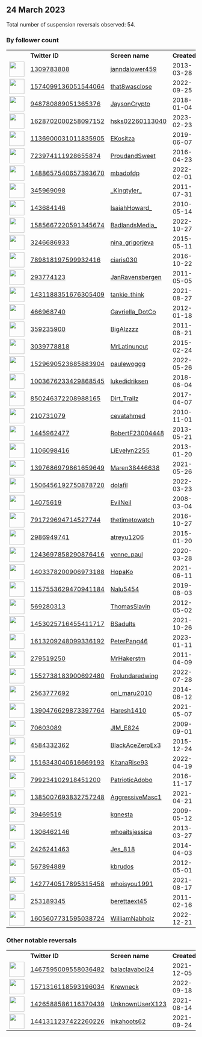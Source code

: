 
## 24 March 2023
Total number of suspension reversals observed: 54.

### By follower count
<table><tr><th></th><th align="left">Twitter ID</th><th align="left">Screen name</th>
<th align="left">Created</th><th align="left">Status</th><th align="left">Suspended</th><th align="left">Followers</th>
<tr><td><a href="https://pbs.twimg.com/profile_images/1600687537739436033/OHtOuPgM_normal.jpg"><img src="https://pbs.twimg.com/profile_images/1600687537739436033/OHtOuPgM_normal.jpg" width="40px" height="40px" align="center"/></a></td><td><a href="https://twitter.com/intent/user?user_id=1309783808">1309783808</a></td><td><a href="https://twitter.com/janndalower459">janndalower459</a></td><td>2013-03-28</td><td align="center"></td><td>2023-01-06</td><td>45169</td></tr>
<tr><td><a href="https://pbs.twimg.com/profile_images/1584422308525264897/-_uDrN0L_normal.jpg"><img src="https://pbs.twimg.com/profile_images/1584422308525264897/-_uDrN0L_normal.jpg" width="40px" height="40px" align="center"/></a></td><td><a href="https://twitter.com/intent/user?user_id=1574099136051544064">1574099136051544064</a></td><td><a href="https://twitter.com/that8wasclose">that8wasclose</a></td><td>2022-09-25</td><td align="center"></td><td>2022-10-27</td><td>24735</td></tr>
<tr><td><a href="https://pbs.twimg.com/profile_images/1638986611345051654/kFUFFRfp_normal.png"><img src="https://pbs.twimg.com/profile_images/1638986611345051654/kFUFFRfp_normal.png" width="40px" height="40px" align="center"/></a></td><td><a href="https://twitter.com/intent/user?user_id=948780889051365376">948780889051365376</a></td><td><a href="https://twitter.com/JaysonCrypto">JaysonCrypto</a></td><td>2018-01-04</td><td align="center"></td><td>2023-03-18</td><td>9991</td></tr>
<tr><td><a href="https://pbs.twimg.com/profile_images/1637738676930351105/CKD7uAV3_normal.jpg"><img src="https://pbs.twimg.com/profile_images/1637738676930351105/CKD7uAV3_normal.jpg" width="40px" height="40px" align="center"/></a></td><td><a href="https://twitter.com/intent/user?user_id=1628702000258097152">1628702000258097152</a></td><td><a href="https://twitter.com/hsks02260113040">hsks02260113040</a></td><td>2023-02-23</td><td align="center"></td><td>2023-03-08</td><td>9823</td></tr>
<tr><td><a href="https://pbs.twimg.com/profile_images/1136901206369013760/bPhdGW8t_normal.jpg"><img src="https://pbs.twimg.com/profile_images/1136901206369013760/bPhdGW8t_normal.jpg" width="40px" height="40px" align="center"/></a></td><td><a href="https://twitter.com/intent/user?user_id=1136900031011835905">1136900031011835905</a></td><td><a href="https://twitter.com/EKositza">EKositza</a></td><td>2019-06-07</td><td align="center"></td><td>2023-03-18</td><td>9407</td></tr>
<tr><td><a href="https://pbs.twimg.com/profile_images/1482440080530751492/MdIDMg0H_normal.jpg"><img src="https://pbs.twimg.com/profile_images/1482440080530751492/MdIDMg0H_normal.jpg" width="40px" height="40px" align="center"/></a></td><td><a href="https://twitter.com/intent/user?user_id=723974111928655874">723974111928655874</a></td><td><a href="https://twitter.com/ProudandSweet">ProudandSweet</a></td><td>2016-04-23</td><td align="center"></td><td>2022-07-23</td><td>7330</td></tr>
<tr><td><a href="https://pbs.twimg.com/profile_images/1618249984456933377/fCcDdRf6_normal.jpg"><img src="https://pbs.twimg.com/profile_images/1618249984456933377/fCcDdRf6_normal.jpg" width="40px" height="40px" align="center"/></a></td><td><a href="https://twitter.com/intent/user?user_id=1488657540657393670">1488657540657393670</a></td><td><a href="https://twitter.com/mbadofdp">mbadofdp</a></td><td>2022-02-01</td><td align="center"></td><td>2023-03-18</td><td>4657</td></tr>
<tr><td><a href="https://pbs.twimg.com/profile_images/768485614505295876/XGGCysRW_normal.jpg"><img src="https://pbs.twimg.com/profile_images/768485614505295876/XGGCysRW_normal.jpg" width="40px" height="40px" align="center"/></a></td><td><a href="https://twitter.com/intent/user?user_id=345969098">345969098</a></td><td><a href="https://twitter.com/_Kingtyler_">_Kingtyler_</a></td><td>2011-07-31</td><td align="center"></td><td>2022-10-24</td><td>4404</td></tr>
<tr><td><a href="https://pbs.twimg.com/profile_images/1638300496648609793/SYA92bVf_normal.jpg"><img src="https://pbs.twimg.com/profile_images/1638300496648609793/SYA92bVf_normal.jpg" width="40px" height="40px" align="center"/></a></td><td><a href="https://twitter.com/intent/user?user_id=143684146">143684146</a></td><td><a href="https://twitter.com/IsaiahHoward_">IsaiahHoward_</a></td><td>2010-05-14</td><td align="center"></td><td>2022-08-24</td><td>3492</td></tr>
<tr><td><a href="https://pbs.twimg.com/profile_images/1585667718866272256/d8ANgg0d_normal.jpg"><img src="https://pbs.twimg.com/profile_images/1585667718866272256/d8ANgg0d_normal.jpg" width="40px" height="40px" align="center"/></a></td><td><a href="https://twitter.com/intent/user?user_id=1585667220591345674">1585667220591345674</a></td><td><a href="https://twitter.com/BadlandsMedia_">BadlandsMedia_</a></td><td>2022-10-27</td><td align="center"></td><td>2022-11-06</td><td>3486</td></tr>
<tr><td><a href="https://pbs.twimg.com/profile_images/1406450381778034704/yUl-Cdxo_normal.jpg"><img src="https://pbs.twimg.com/profile_images/1406450381778034704/yUl-Cdxo_normal.jpg" width="40px" height="40px" align="center"/></a></td><td><a href="https://twitter.com/intent/user?user_id=3246686933">3246686933</a></td><td><a href="https://twitter.com/nina_grigorjeva">nina_grigorjeva</a></td><td>2015-05-11</td><td align="center"></td><td>2023-03-15</td><td>2851</td></tr>
<tr><td><a href="https://pbs.twimg.com/profile_images/982545750830628864/HJ2RyR3l_normal.png"><img src="https://pbs.twimg.com/profile_images/982545750830628864/HJ2RyR3l_normal.png" width="40px" height="40px" align="center"/></a></td><td><a href="https://twitter.com/intent/user?user_id=789818197599932416">789818197599932416</a></td><td><a href="https://twitter.com/ciaris030">ciaris030</a></td><td>2016-10-22</td><td align="center"></td><td>2023-02-03</td><td>2629</td></tr>
<tr><td><a href="https://pbs.twimg.com/profile_images/970119173207740416/VT_eZkq6_normal.jpg"><img src="https://pbs.twimg.com/profile_images/970119173207740416/VT_eZkq6_normal.jpg" width="40px" height="40px" align="center"/></a></td><td><a href="https://twitter.com/intent/user?user_id=293774123">293774123</a></td><td><a href="https://twitter.com/JanRavensbergen">JanRavensbergen</a></td><td>2011-05-05</td><td align="center"></td><td>2022-06-04</td><td>1582</td></tr>
<tr><td><a href="https://pbs.twimg.com/profile_images/1638978578988650496/HME3I-H2_normal.jpg"><img src="https://pbs.twimg.com/profile_images/1638978578988650496/HME3I-H2_normal.jpg" width="40px" height="40px" align="center"/></a></td><td><a href="https://twitter.com/intent/user?user_id=1431188351676305409">1431188351676305409</a></td><td><a href="https://twitter.com/tankie_think">tankie_think</a></td><td>2021-08-27</td><td align="center"></td><td>2022-12-06</td><td>1445</td></tr>
<tr><td><a href="https://pbs.twimg.com/profile_images/1412062692014182400/Q1uBjQ6-_normal.jpg"><img src="https://pbs.twimg.com/profile_images/1412062692014182400/Q1uBjQ6-_normal.jpg" width="40px" height="40px" align="center"/></a></td><td><a href="https://twitter.com/intent/user?user_id=466968740">466968740</a></td><td><a href="https://twitter.com/Gavriella_DotCo">Gavriella_DotCo</a></td><td>2012-01-18</td><td align="center"></td><td>2023-01-10</td><td>1379</td></tr>
<tr><td><a href="https://pbs.twimg.com/profile_images/1472843020080926721/WCxRpmp9_normal.jpg"><img src="https://pbs.twimg.com/profile_images/1472843020080926721/WCxRpmp9_normal.jpg" width="40px" height="40px" align="center"/></a></td><td><a href="https://twitter.com/intent/user?user_id=359235900">359235900</a></td><td><a href="https://twitter.com/BigAlzzzz">BigAlzzzz</a></td><td>2011-08-21</td><td align="center"></td><td>2022-08-26</td><td>1364</td></tr>
<tr><td><a href="https://pbs.twimg.com/profile_images/1343250936605630472/UhZ1BYCH_normal.jpg"><img src="https://pbs.twimg.com/profile_images/1343250936605630472/UhZ1BYCH_normal.jpg" width="40px" height="40px" align="center"/></a></td><td><a href="https://twitter.com/intent/user?user_id=3039778818">3039778818</a></td><td><a href="https://twitter.com/MrLatinuncut">MrLatinuncut</a></td><td>2015-02-24</td><td align="center"></td><td>2023-02-03</td><td>1267</td></tr>
<tr><td><a href="https://pbs.twimg.com/profile_images/1530281419376693248/TeadvGGg_normal.jpg"><img src="https://pbs.twimg.com/profile_images/1530281419376693248/TeadvGGg_normal.jpg" width="40px" height="40px" align="center"/></a></td><td><a href="https://twitter.com/intent/user?user_id=1529690523685883904">1529690523685883904</a></td><td><a href="https://twitter.com/paulewoggg">paulewoggg</a></td><td>2022-05-26</td><td align="center"></td><td>2022-12-16</td><td>1055</td></tr>
<tr><td><a href="https://pbs.twimg.com/profile_images/1626957617787506688/hmqVS6rV_normal.jpg"><img src="https://pbs.twimg.com/profile_images/1626957617787506688/hmqVS6rV_normal.jpg" width="40px" height="40px" align="center"/></a></td><td><a href="https://twitter.com/intent/user?user_id=1003676233429868545">1003676233429868545</a></td><td><a href="https://twitter.com/lukedidriksen">lukedidriksen</a></td><td>2018-06-04</td><td align="center"></td><td>2023-03-06</td><td>986</td></tr>
<tr><td><a href="https://pbs.twimg.com/profile_images/1340885632445370370/VybU_9tg_normal.jpg"><img src="https://pbs.twimg.com/profile_images/1340885632445370370/VybU_9tg_normal.jpg" width="40px" height="40px" align="center"/></a></td><td><a href="https://twitter.com/intent/user?user_id=850246372208988165">850246372208988165</a></td><td><a href="https://twitter.com/Dirt_Trailz">Dirt_Trailz</a></td><td>2017-04-07</td><td align="center"></td><td>2022-08-24</td><td>983</td></tr>
<tr><td><a href="https://pbs.twimg.com/profile_images/771586019225251840/R24Gbwbg_normal.jpg"><img src="https://pbs.twimg.com/profile_images/771586019225251840/R24Gbwbg_normal.jpg" width="40px" height="40px" align="center"/></a></td><td><a href="https://twitter.com/intent/user?user_id=210731079">210731079</a></td><td><a href="https://twitter.com/cevatahmed">cevatahmed</a></td><td>2010-11-01</td><td align="center"></td><td>2023-02-03</td><td>902</td></tr>
<tr><td><a href="https://pbs.twimg.com/profile_images/1031622855400808453/tLY46-mL_normal.jpg"><img src="https://pbs.twimg.com/profile_images/1031622855400808453/tLY46-mL_normal.jpg" width="40px" height="40px" align="center"/></a></td><td><a href="https://twitter.com/intent/user?user_id=1445962477">1445962477</a></td><td><a href="https://twitter.com/RobertF23004448">RobertF23004448</a></td><td>2013-05-21</td><td align="center"></td><td>2023-02-26</td><td>789</td></tr>
<tr><td><a href="https://pbs.twimg.com/profile_images/1613579243379908608/ST-JuBZ5_normal.jpg"><img src="https://pbs.twimg.com/profile_images/1613579243379908608/ST-JuBZ5_normal.jpg" width="40px" height="40px" align="center"/></a></td><td><a href="https://twitter.com/intent/user?user_id=1106098416">1106098416</a></td><td><a href="https://twitter.com/LiEvelyn2255">LiEvelyn2255</a></td><td>2013-01-20</td><td align="center"></td><td>2023-02-02</td><td>695</td></tr>
<tr><td><a href="https://pbs.twimg.com/profile_images/1614554726976323584/xkWxTEh__normal.jpg"><img src="https://pbs.twimg.com/profile_images/1614554726976323584/xkWxTEh__normal.jpg" width="40px" height="40px" align="center"/></a></td><td><a href="https://twitter.com/intent/user?user_id=1397686979861659649">1397686979861659649</a></td><td><a href="https://twitter.com/Maren38446638">Maren38446638</a></td><td>2021-05-26</td><td align="center"></td><td>2023-03-16</td><td>660</td></tr>
<tr><td><a href="https://pbs.twimg.com/profile_images/1617725886094282758/VhqeNhMi_normal.jpg"><img src="https://pbs.twimg.com/profile_images/1617725886094282758/VhqeNhMi_normal.jpg" width="40px" height="40px" align="center"/></a></td><td><a href="https://twitter.com/intent/user?user_id=1506456192750878720">1506456192750878720</a></td><td><a href="https://twitter.com/dolafil">dolafil</a></td><td>2022-03-23</td><td align="center"></td><td>2023-03-14</td><td>402</td></tr>
<tr><td><a href="https://pbs.twimg.com/profile_images/836061756275359744/YntNC5Kf_normal.jpg"><img src="https://pbs.twimg.com/profile_images/836061756275359744/YntNC5Kf_normal.jpg" width="40px" height="40px" align="center"/></a></td><td><a href="https://twitter.com/intent/user?user_id=14075619">14075619</a></td><td><a href="https://twitter.com/EvilNeil">EvilNeil</a></td><td>2008-03-04</td><td align="center"></td><td>2022-08-29</td><td>323</td></tr>
<tr><td><a href="https://pbs.twimg.com/profile_images/873479835309535232/FbW5MtjA_normal.jpg"><img src="https://pbs.twimg.com/profile_images/873479835309535232/FbW5MtjA_normal.jpg" width="40px" height="40px" align="center"/></a></td><td><a href="https://twitter.com/intent/user?user_id=791729694714527744">791729694714527744</a></td><td><a href="https://twitter.com/thetimetowatch">thetimetowatch</a></td><td>2016-10-27</td><td align="center">🔒</td><td>2023-02-03</td><td>289</td></tr>
<tr><td><a href="https://pbs.twimg.com/profile_images/557436632996257793/1us0-WEk_normal.png"><img src="https://pbs.twimg.com/profile_images/557436632996257793/1us0-WEk_normal.png" width="40px" height="40px" align="center"/></a></td><td><a href="https://twitter.com/intent/user?user_id=2986949741">2986949741</a></td><td><a href="https://twitter.com/atreyu1206">atreyu1206</a></td><td>2015-01-20</td><td align="center"></td><td>2023-02-04</td><td>270</td></tr>
<tr><td><a href="https://pbs.twimg.com/profile_images/1243698596765204480/bhVuJCLy_normal.jpg"><img src="https://pbs.twimg.com/profile_images/1243698596765204480/bhVuJCLy_normal.jpg" width="40px" height="40px" align="center"/></a></td><td><a href="https://twitter.com/intent/user?user_id=1243697858290876416">1243697858290876416</a></td><td><a href="https://twitter.com/venne_paul">venne_paul</a></td><td>2020-03-28</td><td align="center"></td><td>2023-02-05</td><td>214</td></tr>
<tr><td><a href="https://pbs.twimg.com/profile_images/1590262167156269057/E8Ajtf84_normal.jpg"><img src="https://pbs.twimg.com/profile_images/1590262167156269057/E8Ajtf84_normal.jpg" width="40px" height="40px" align="center"/></a></td><td><a href="https://twitter.com/intent/user?user_id=1403378200906973188">1403378200906973188</a></td><td><a href="https://twitter.com/HqpaKo">HqpaKo</a></td><td>2021-06-11</td><td align="center"></td><td>2022-11-11</td><td>203</td></tr>
<tr><td><a href="https://pbs.twimg.com/profile_images/1217843752602984448/aQKNsO9s_normal.jpg"><img src="https://pbs.twimg.com/profile_images/1217843752602984448/aQKNsO9s_normal.jpg" width="40px" height="40px" align="center"/></a></td><td><a href="https://twitter.com/intent/user?user_id=1157553629470941184">1157553629470941184</a></td><td><a href="https://twitter.com/Nalu5454">Nalu5454</a></td><td>2019-08-03</td><td align="center"></td><td>2023-02-03</td><td>200</td></tr>
<tr><td><a href="https://pbs.twimg.com/profile_images/1225581282324832256/IDZd5LHH_normal.jpg"><img src="https://pbs.twimg.com/profile_images/1225581282324832256/IDZd5LHH_normal.jpg" width="40px" height="40px" align="center"/></a></td><td><a href="https://twitter.com/intent/user?user_id=569280313">569280313</a></td><td><a href="https://twitter.com/ThomasSlavin">ThomasSlavin</a></td><td>2012-05-02</td><td align="center"></td><td>2023-03-03</td><td>196</td></tr>
<tr><td><a href="https://pbs.twimg.com/profile_images/1584388986151526401/Gn4kuJcP_normal.jpg"><img src="https://pbs.twimg.com/profile_images/1584388986151526401/Gn4kuJcP_normal.jpg" width="40px" height="40px" align="center"/></a></td><td><a href="https://twitter.com/intent/user?user_id=1453025716455411717">1453025716455411717</a></td><td><a href="https://twitter.com/BSadults">BSadults</a></td><td>2021-10-26</td><td align="center"></td><td>2023-02-03</td><td>195</td></tr>
<tr><td><a href="https://pbs.twimg.com/profile_images/1628742818486185991/sM7EowiF_normal.jpg"><img src="https://pbs.twimg.com/profile_images/1628742818486185991/sM7EowiF_normal.jpg" width="40px" height="40px" align="center"/></a></td><td><a href="https://twitter.com/intent/user?user_id=1613209248099336192">1613209248099336192</a></td><td><a href="https://twitter.com/PeterPang46">PeterPang46</a></td><td>2023-01-11</td><td align="center"></td><td>2023-02-28</td><td>187</td></tr>
<tr><td><a href="https://pbs.twimg.com/profile_images/1006137725177745408/c3pLcD7S_normal.jpg"><img src="https://pbs.twimg.com/profile_images/1006137725177745408/c3pLcD7S_normal.jpg" width="40px" height="40px" align="center"/></a></td><td><a href="https://twitter.com/intent/user?user_id=279519250">279519250</a></td><td><a href="https://twitter.com/MrHakerstm">MrHakerstm</a></td><td>2011-04-09</td><td align="center">🔒</td><td>2023-02-03</td><td>162</td></tr>
<tr><td><a href="https://pbs.twimg.com/profile_images/1553039573571321860/w-kz6D37_normal.jpg"><img src="https://pbs.twimg.com/profile_images/1553039573571321860/w-kz6D37_normal.jpg" width="40px" height="40px" align="center"/></a></td><td><a href="https://twitter.com/intent/user?user_id=1552738183900692480">1552738183900692480</a></td><td><a href="https://twitter.com/Frolundaredwing">Frolundaredwing</a></td><td>2022-07-28</td><td align="center"></td><td>2022-08-21</td><td>152</td></tr>
<tr><td><a href="https://abs.twimg.com/sticky/default_profile_images/default_profile_normal.png"><img src="https://abs.twimg.com/sticky/default_profile_images/default_profile_normal.png" width="40px" height="40px" align="center"/></a></td><td><a href="https://twitter.com/intent/user?user_id=2563777692">2563777692</a></td><td><a href="https://twitter.com/oni_maru2010">oni_maru2010</a></td><td>2014-06-12</td><td align="center"></td><td>2023-02-03</td><td>129</td></tr>
<tr><td><a href="https://pbs.twimg.com/profile_images/1390476899437084678/9r7-Sekr_normal.jpg"><img src="https://pbs.twimg.com/profile_images/1390476899437084678/9r7-Sekr_normal.jpg" width="40px" height="40px" align="center"/></a></td><td><a href="https://twitter.com/intent/user?user_id=1390476629873397764">1390476629873397764</a></td><td><a href="https://twitter.com/Haresh1410">Haresh1410</a></td><td>2021-05-07</td><td align="center"></td><td>2022-08-29</td><td>111</td></tr>
<tr><td><a href="https://pbs.twimg.com/profile_images/1531145107725877248/72thZxEM_normal.jpg"><img src="https://pbs.twimg.com/profile_images/1531145107725877248/72thZxEM_normal.jpg" width="40px" height="40px" align="center"/></a></td><td><a href="https://twitter.com/intent/user?user_id=70603089">70603089</a></td><td><a href="https://twitter.com/JIM_E824">JIM_E824</a></td><td>2009-09-01</td><td align="center"></td><td>2023-03-15</td><td>105</td></tr>
<tr><td><a href="https://pbs.twimg.com/profile_images/1455163890220904451/SRPISkpf_normal.png"><img src="https://pbs.twimg.com/profile_images/1455163890220904451/SRPISkpf_normal.png" width="40px" height="40px" align="center"/></a></td><td><a href="https://twitter.com/intent/user?user_id=4584332362">4584332362</a></td><td><a href="https://twitter.com/BlackAceZeroEx3">BlackAceZeroEx3</a></td><td>2015-12-24</td><td align="center"></td><td>2023-03-02</td><td>94</td></tr>
<tr><td><a href="https://pbs.twimg.com/profile_images/1548179758130688000/3M0K0xGy_normal.jpg"><img src="https://pbs.twimg.com/profile_images/1548179758130688000/3M0K0xGy_normal.jpg" width="40px" height="40px" align="center"/></a></td><td><a href="https://twitter.com/intent/user?user_id=1516343040616669193">1516343040616669193</a></td><td><a href="https://twitter.com/KitanaRise93">KitanaRise93</a></td><td>2022-04-19</td><td align="center"></td><td>2022-08-01</td><td>79</td></tr>
<tr><td><a href="https://pbs.twimg.com/profile_images/1347751938712948736/CghRCwyI_normal.jpg"><img src="https://pbs.twimg.com/profile_images/1347751938712948736/CghRCwyI_normal.jpg" width="40px" height="40px" align="center"/></a></td><td><a href="https://twitter.com/intent/user?user_id=799234102918451200">799234102918451200</a></td><td><a href="https://twitter.com/PatrioticAdobo">PatrioticAdobo</a></td><td>2016-11-17</td><td align="center"></td><td>2023-01-03</td><td>77</td></tr>
<tr><td><a href="https://pbs.twimg.com/profile_images/1385008369908342789/w8g5eIy6_normal.jpg"><img src="https://pbs.twimg.com/profile_images/1385008369908342789/w8g5eIy6_normal.jpg" width="40px" height="40px" align="center"/></a></td><td><a href="https://twitter.com/intent/user?user_id=1385007693832757248">1385007693832757248</a></td><td><a href="https://twitter.com/AggressiveMasc1">AggressiveMasc1</a></td><td>2021-04-21</td><td align="center"></td><td>2022-06-04</td><td>75</td></tr>
<tr><td><a href="https://pbs.twimg.com/profile_images/1549043775133081600/NkuViaD5_normal.jpg"><img src="https://pbs.twimg.com/profile_images/1549043775133081600/NkuViaD5_normal.jpg" width="40px" height="40px" align="center"/></a></td><td><a href="https://twitter.com/intent/user?user_id=39469519">39469519</a></td><td><a href="https://twitter.com/kgnesta">kgnesta</a></td><td>2009-05-12</td><td align="center"></td><td>2022-08-23</td><td>47</td></tr>
<tr><td><a href="https://pbs.twimg.com/profile_images/1589148530152701954/YUP5VdPm_normal.jpg"><img src="https://pbs.twimg.com/profile_images/1589148530152701954/YUP5VdPm_normal.jpg" width="40px" height="40px" align="center"/></a></td><td><a href="https://twitter.com/intent/user?user_id=1306462146">1306462146</a></td><td><a href="https://twitter.com/whoaitsjessica">whoaitsjessica</a></td><td>2013-03-27</td><td align="center"></td><td>2022-11-30</td><td>39</td></tr>
<tr><td><a href="https://pbs.twimg.com/profile_images/1613259393071456257/fG6n3dGM_normal.jpg"><img src="https://pbs.twimg.com/profile_images/1613259393071456257/fG6n3dGM_normal.jpg" width="40px" height="40px" align="center"/></a></td><td><a href="https://twitter.com/intent/user?user_id=2426241463">2426241463</a></td><td><a href="https://twitter.com/Jes_818">Jes_818</a></td><td>2014-04-03</td><td align="center">🔒</td><td>2023-03-09</td><td>39</td></tr>
<tr><td><a href="https://pbs.twimg.com/profile_images/1033766283836313612/x_YX06KC_normal.jpg"><img src="https://pbs.twimg.com/profile_images/1033766283836313612/x_YX06KC_normal.jpg" width="40px" height="40px" align="center"/></a></td><td><a href="https://twitter.com/intent/user?user_id=567894889">567894889</a></td><td><a href="https://twitter.com/kbrudos">kbrudos</a></td><td>2012-05-01</td><td align="center"></td><td>2023-03-10</td><td>28</td></tr>
<tr><td><a href="https://pbs.twimg.com/profile_images/1489020377493770245/N2LPBsPQ_normal.jpg"><img src="https://pbs.twimg.com/profile_images/1489020377493770245/N2LPBsPQ_normal.jpg" width="40px" height="40px" align="center"/></a></td><td><a href="https://twitter.com/intent/user?user_id=1427740517895315458">1427740517895315458</a></td><td><a href="https://twitter.com/whoisyou1991">whoisyou1991</a></td><td>2021-08-17</td><td align="center"></td><td>2023-02-03</td><td>27</td></tr>
<tr><td><a href="https://abs.twimg.com/sticky/default_profile_images/default_profile_normal.png"><img src="https://abs.twimg.com/sticky/default_profile_images/default_profile_normal.png" width="40px" height="40px" align="center"/></a></td><td><a href="https://twitter.com/intent/user?user_id=253189345">253189345</a></td><td><a href="https://twitter.com/berettaext45">berettaext45</a></td><td>2011-02-16</td><td align="center"></td><td>2023-02-04</td><td>5</td></tr>
<tr><td><a href="https://pbs.twimg.com/profile_images/1605611434985066496/O95pT5PD_normal.jpg"><img src="https://pbs.twimg.com/profile_images/1605611434985066496/O95pT5PD_normal.jpg" width="40px" height="40px" align="center"/></a></td><td><a href="https://twitter.com/intent/user?user_id=1605607731595038724">1605607731595038724</a></td><td><a href="https://twitter.com/WilliamNabholz">WilliamNabholz</a></td><td>2022-12-21</td><td align="center"></td><td>2022-12-29</td><td>4</td></tr>
</table>

### Other notable reversals
<table><tr><th></th><th align="left">Twitter ID</th><th align="left">Screen name</th>
<th align="left">Created</th><th align="left">Status</th><th align="left">Suspended</th><th align="left">Followers</th>
<tr><td><a href="https://pbs.twimg.com/profile_images/1525550536497537026/1M66YhXp_normal.jpg"><img src="https://pbs.twimg.com/profile_images/1525550536497537026/1M66YhXp_normal.jpg" width="40px" height="40px" align="center"/></a></td><td><a href="https://twitter.com/intent/user?user_id=1467595009558036482">1467595009558036482</a></td><td><a href="https://twitter.com/balaclavaboi24">balaclavaboi24</a></td><td>2021-12-05</td><td align="center"></td><td>2022-06-17</td><td>0</td></tr>
<tr><td><a href="https://pbs.twimg.com/profile_images/1615414711985606657/vnas57_l_normal.jpg"><img src="https://pbs.twimg.com/profile_images/1615414711985606657/vnas57_l_normal.jpg" width="40px" height="40px" align="center"/></a></td><td><a href="https://twitter.com/intent/user?user_id=1571316118593196034">1571316118593196034</a></td><td><a href="https://twitter.com/Krewneck">Krewneck</a></td><td>2022-09-18</td><td align="center"></td><td>2023-03-01</td><td>3</td></tr>
<tr><td><a href="https://pbs.twimg.com/profile_images/1532306703177420800/LR-0q1bt_normal.jpg"><img src="https://pbs.twimg.com/profile_images/1532306703177420800/LR-0q1bt_normal.jpg" width="40px" height="40px" align="center"/></a></td><td><a href="https://twitter.com/intent/user?user_id=1426588586116370439">1426588586116370439</a></td><td><a href="https://twitter.com/UnknownUserX123">UnknownUserX123</a></td><td>2021-08-14</td><td align="center">🔒</td><td>2023-02-03</td><td>0</td></tr>
<tr><td><a href="https://pbs.twimg.com/profile_images/1638988913778872322/tzsSCQMq_normal.jpg"><img src="https://pbs.twimg.com/profile_images/1638988913778872322/tzsSCQMq_normal.jpg" width="40px" height="40px" align="center"/></a></td><td><a href="https://twitter.com/intent/user?user_id=1441311237422260226">1441311237422260226</a></td><td><a href="https://twitter.com/inkahoots62">inkahoots62</a></td><td>2021-09-24</td><td align="center"></td><td>2022-03-09</td><td>0</td></tr>
</table>

